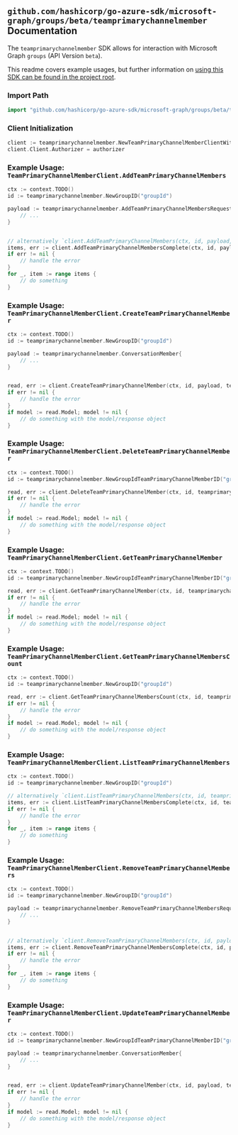 
## `github.com/hashicorp/go-azure-sdk/microsoft-graph/groups/beta/teamprimarychannelmember` Documentation

The `teamprimarychannelmember` SDK allows for interaction with Microsoft Graph `groups` (API Version `beta`).

This readme covers example usages, but further information on [using this SDK can be found in the project root](https://github.com/hashicorp/go-azure-sdk/tree/main/docs).

### Import Path

```go
import "github.com/hashicorp/go-azure-sdk/microsoft-graph/groups/beta/teamprimarychannelmember"
```


### Client Initialization

```go
client := teamprimarychannelmember.NewTeamPrimaryChannelMemberClientWithBaseURI("https://graph.microsoft.com")
client.Client.Authorizer = authorizer
```


### Example Usage: `TeamPrimaryChannelMemberClient.AddTeamPrimaryChannelMembers`

```go
ctx := context.TODO()
id := teamprimarychannelmember.NewGroupID("groupId")

payload := teamprimarychannelmember.AddTeamPrimaryChannelMembersRequest{
	// ...
}


// alternatively `client.AddTeamPrimaryChannelMembers(ctx, id, payload, teamprimarychannelmember.DefaultAddTeamPrimaryChannelMembersOperationOptions())` can be used to do batched pagination
items, err := client.AddTeamPrimaryChannelMembersComplete(ctx, id, payload, teamprimarychannelmember.DefaultAddTeamPrimaryChannelMembersOperationOptions())
if err != nil {
	// handle the error
}
for _, item := range items {
	// do something
}
```


### Example Usage: `TeamPrimaryChannelMemberClient.CreateTeamPrimaryChannelMember`

```go
ctx := context.TODO()
id := teamprimarychannelmember.NewGroupID("groupId")

payload := teamprimarychannelmember.ConversationMember{
	// ...
}


read, err := client.CreateTeamPrimaryChannelMember(ctx, id, payload, teamprimarychannelmember.DefaultCreateTeamPrimaryChannelMemberOperationOptions())
if err != nil {
	// handle the error
}
if model := read.Model; model != nil {
	// do something with the model/response object
}
```


### Example Usage: `TeamPrimaryChannelMemberClient.DeleteTeamPrimaryChannelMember`

```go
ctx := context.TODO()
id := teamprimarychannelmember.NewGroupIdTeamPrimaryChannelMemberID("groupId", "conversationMemberId")

read, err := client.DeleteTeamPrimaryChannelMember(ctx, id, teamprimarychannelmember.DefaultDeleteTeamPrimaryChannelMemberOperationOptions())
if err != nil {
	// handle the error
}
if model := read.Model; model != nil {
	// do something with the model/response object
}
```


### Example Usage: `TeamPrimaryChannelMemberClient.GetTeamPrimaryChannelMember`

```go
ctx := context.TODO()
id := teamprimarychannelmember.NewGroupIdTeamPrimaryChannelMemberID("groupId", "conversationMemberId")

read, err := client.GetTeamPrimaryChannelMember(ctx, id, teamprimarychannelmember.DefaultGetTeamPrimaryChannelMemberOperationOptions())
if err != nil {
	// handle the error
}
if model := read.Model; model != nil {
	// do something with the model/response object
}
```


### Example Usage: `TeamPrimaryChannelMemberClient.GetTeamPrimaryChannelMembersCount`

```go
ctx := context.TODO()
id := teamprimarychannelmember.NewGroupID("groupId")

read, err := client.GetTeamPrimaryChannelMembersCount(ctx, id, teamprimarychannelmember.DefaultGetTeamPrimaryChannelMembersCountOperationOptions())
if err != nil {
	// handle the error
}
if model := read.Model; model != nil {
	// do something with the model/response object
}
```


### Example Usage: `TeamPrimaryChannelMemberClient.ListTeamPrimaryChannelMembers`

```go
ctx := context.TODO()
id := teamprimarychannelmember.NewGroupID("groupId")

// alternatively `client.ListTeamPrimaryChannelMembers(ctx, id, teamprimarychannelmember.DefaultListTeamPrimaryChannelMembersOperationOptions())` can be used to do batched pagination
items, err := client.ListTeamPrimaryChannelMembersComplete(ctx, id, teamprimarychannelmember.DefaultListTeamPrimaryChannelMembersOperationOptions())
if err != nil {
	// handle the error
}
for _, item := range items {
	// do something
}
```


### Example Usage: `TeamPrimaryChannelMemberClient.RemoveTeamPrimaryChannelMembers`

```go
ctx := context.TODO()
id := teamprimarychannelmember.NewGroupID("groupId")

payload := teamprimarychannelmember.RemoveTeamPrimaryChannelMembersRequest{
	// ...
}


// alternatively `client.RemoveTeamPrimaryChannelMembers(ctx, id, payload, teamprimarychannelmember.DefaultRemoveTeamPrimaryChannelMembersOperationOptions())` can be used to do batched pagination
items, err := client.RemoveTeamPrimaryChannelMembersComplete(ctx, id, payload, teamprimarychannelmember.DefaultRemoveTeamPrimaryChannelMembersOperationOptions())
if err != nil {
	// handle the error
}
for _, item := range items {
	// do something
}
```


### Example Usage: `TeamPrimaryChannelMemberClient.UpdateTeamPrimaryChannelMember`

```go
ctx := context.TODO()
id := teamprimarychannelmember.NewGroupIdTeamPrimaryChannelMemberID("groupId", "conversationMemberId")

payload := teamprimarychannelmember.ConversationMember{
	// ...
}


read, err := client.UpdateTeamPrimaryChannelMember(ctx, id, payload, teamprimarychannelmember.DefaultUpdateTeamPrimaryChannelMemberOperationOptions())
if err != nil {
	// handle the error
}
if model := read.Model; model != nil {
	// do something with the model/response object
}
```
